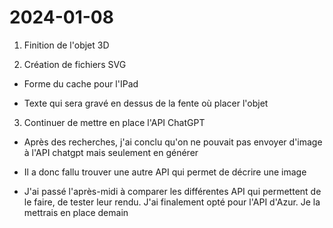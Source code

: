 # 2024-01-08

1. Finition de l'objet 3D

   

2. Création de fichiers SVG

- Forme du cache pour l'IPad

- Texte qui sera gravé en dessus de la fente où placer l'objet

  

3. Continuer de mettre en place l'API ChatGPT

- Après des recherches, j'ai conclu qu'on ne pouvait pas envoyer d'image à l'API chatgpt mais seulement en générer
- Il a donc fallu trouver une autre API qui permet de décrire une image

- J'ai passé l'après-midi à comparer les différentes API qui permettent de le faire, de tester leur rendu. J'ai finalement opté pour l'API d'Azur. Je la mettrais en place demain